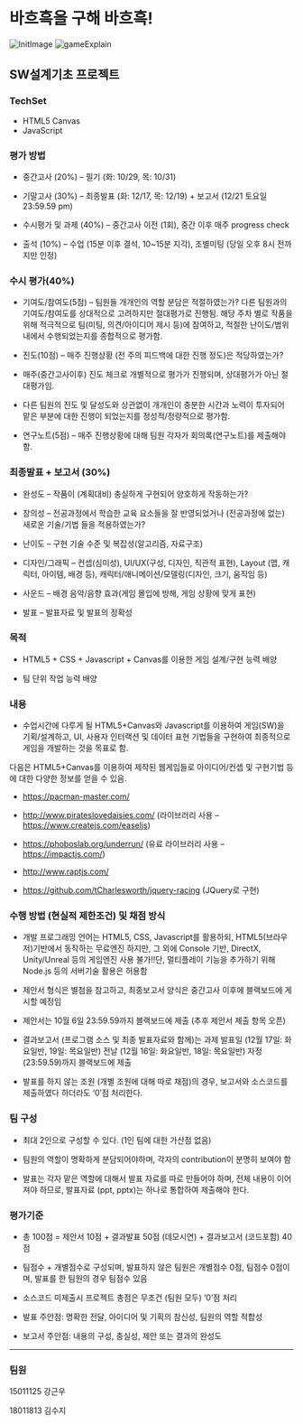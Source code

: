 # 바흐흑을 구해 바흐흑!

![InitImage](https://user-images.githubusercontent.com/52201658/70849359-90326f80-1ec0-11ea-81c1-c4767c1214f2.png)
![gameExplain](https://user-images.githubusercontent.com/52201658/70849365-9a546e00-1ec0-11ea-8670-2874e51e0142.png)

## SW설계기초 프로젝트

### TechSet
- HTML5 Canvas
- JavaScript

### 평가 방법

- 중간고사 (20%) – 필기 (화: 10/29, 목: 10/31)

- 기말고사 (30%) – 최종발표 (화: 12/17, 목: 12/19) + 보고서 (12/21 토요일 23:59.59 pm)

- 수시평가 및 과제 (40%) – 중간고사 이전 (1회), 중간 이후 매주 progress check

- 출석 (10%) – 수업 (15분 이후 결석, 10~15분 지각), 조별미팅 (당일 오후 8시 전까지만 인정)

### 수시 평가(40%)

- 기여도/참여도(5점) – 팀원들 개개인의 역할 분담은 적절하였는가? 다른 팀원과의 기여도/참여도를 상대적으로 고려하지만 절대평가로 진행됨. 해당 주차 별로 작품을 위해  적극적으로 팀(미팅, 의견/아이디어 제시 등)에 참여하고, 적절한 난이도/범위내에서 수행되었는지를 종합적으로 평가함.

- 진도(10점) – 매주 진행상황 (전 주의 피드백에 대한 진행 정도)은 적당하였는가?

- 매주(중간고사이후) 진도 체크로 개별적으로 평가가 진행되며, 상대평가가 아닌 절대평가임.

- 다른 팀원의 진도 및 달성도와 상관없이 개개인이 충분한 시간과 노력이 투자되어 맡은 부분에 대한 진행이 되었는지를 정성적/정량적으로 평가함.

- 연구노트(5점) – 매주 진행상황에 대해 팀원 각자가 회의록(연구노트)를 제출해야 함.

### 최종발표 + 보고서 (30%)

- 완성도 – 작품이 (계획대비) 충실하게 구현되어 양호하게 작동하는가?

- 창의성 – 전공과정에서 학습한 교육 요소들을 잘 반영되었거나 (전공과정에 없는) 새로운 기술/기법 들을 적용하였는가?

- 난이도 – 구현 기술 수준 및 복잡성(알고리즘, 자료구조)

- 디자인/그래픽 – 컨셉(심미성), UI/UX(구성, 디자인, 직관적 표현), Layout (맵, 캐릭터, 아이템, 배경 등), 캐릭터/애니메이션/모델링(디자인, 크기, 움직임 등)  

- 사운드 – 배경 음악/음향 효과(게임 몰입에 방해, 게임 상황에 맞게 표현)

- 발표 – 발표자료 및 발표의 정확성


### 목적

- HTML5 + CSS + Javascript + Canvas를 이용한 게임 설계/구현 능력 배양

- 팀 단위 작업 능력 배양


### 내용
- 수업시간에 다루게 될 HTML5+Canvas와 Javascript를 이용하여 게임(SW)을 기획/설계하고, UI,  사용자 인터랙션 및 데이터 표현 기법들을 구현하여 최종적으로 게임을 개발하는 것을 목표로 함.

다음은 HTML5+Canvas를 이용하여 제작된 웹게임들로 아이디어/컨셉 및 구현기법 등에 대한 다양한 정보를 얻을 수 있음.

- https://pacman-master.com/

- http://www.pirateslovedaisies.com/  (라이브러리 사용 – https://www.createjs.com/easeljs) 

- https://phoboslab.org/underrun/  (유료 라이브러리 사용 – https://impactjs.com/) 

- http://www.raptjs.com/ 

- https://github.com/tCharlesworth/jquery-racing  (JQuery로 구현)


### 수행 방법 (현실적 제한조건) 및 채점 방식
- 개발 프로그래밍 언어는 HTML5, CSS, Javascript를 활용하되, HTML5(브라우저)기반에서 동작하는 무료엔진 하지만, 그 외에 Console 기반, DirectX, Unity/Unreal 등의 게임엔진 사용 불가!!단, 멀티플레이 기능을 추가하기 위해 Node.js 등의 서버기술 활용은 허용함

- 제안서 형식은 별첨을 참고하고, 최종보고서 양식은 중간고사 이후에 블랙보드에 게시할 예정임

- 제안서는 10월 6일 23:59.59까지 블랙보드에 제출 (추후 제안서 제출 항목 오픈)

- 결과보고서 (프로그램 소스 및 최종 발표자료와 함께)는 과제 발표일 (12월 17일: 화요일반, 19일: 목요일반) 전날 (12월 16일: 화요일반, 18일: 목요일반) 자정(23:59.59)까지 블랙보드에 제출

- 발표를 하지 않는 조원 (개별 조원에 대해 따로 채점)의 경우, 보고서와 소스코드를 제출하였다 하더라도 ‘0’점 처리한다. 


### 팀 구성
- 최대 2인으로 구성할 수 있다. (1인 팀에 대한 가산점 없음)

- 팀원의 역할이 명확하게 분담되어야하며, 각자의 contribution이 분명히 보여야 함

- 발표는 각자 맡은 역할에 대해서 발표 자료를 따로 만들어야 하며, 전체 내용이 이어져야 하므로, 발표자료 (ppt, pptx)는 하나로 통합하여 제출해야 한다. 


### 평가기준

- 총 100점 = 제안서 10점 + 결과발표 50점 (데모시연) + 결과보고서 (코드포함) 40점

- 팀점수 + 개별점수로 구성되며, 발표하지 않은 팀원은 개별점수 0점, 팀점수 0점이며, 발표를 한 팀원의 경우 팀점수 있음

- 소스코드 미제출시 프로젝트 총점은 무조건 (팀원 모두) ‘0’점 처리 

- 발표 주안점: 명확한 전달, 아이디어 및 기획의 참신성, 팀원의 역할 적합성

- 보고서 주안점: 내용의 구성, 충실성, 제안 또는 결과의 완성도


-----------------------------------------------------------------------------------------------------------------------------------

### 팀원

15011125 강근우

18011813 김수지


